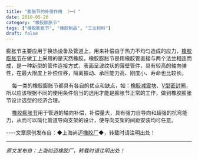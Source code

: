 ```yaml
---
title: "膨胀节的补偿作用 （一）"
date: 2010-05-26
category: "橡胶膨胀节"
tags: ["橡胶膨胀节", "橡胶制品", "工业材料"]
draft: false
---
```


膨胀节主要应用于换热设备及管道上，用来补偿由于热力不均匀造成的应力，[橡胶膨胀节](http://www.smpolymer.com/xiangjiaopengzhangjie/ )在做工上采用的是天然橡胶，橡胶膨胀节是用橡胶管直接与两个法兰相连而成，是一种新型的管件连接方式，表面呈波纹状的薄壁管件，具有较高的轴向弹性，在最大限度上补偿位移，隔离振动、承压能力高、刚度小、寿命也比较长。

    每一类的橡胶膨胀节都具有各自的优点和缺点，如：[橡胶减震块](http://www.smpolymer.com/)、[V型密封圈](http://www.smpolymer.com/)，所以应该根据不同的使用条件恰当的选用才能是膨胀节正常的工作，做到橡胶膨胀节设计选型的经济合理。

    [橡胶膨胀节](http://www.smpolymer.com/xiangjiaopengzhangjie/ )用于管道的轴向补偿，补偿量大，具有强力自导向和超强的抗弯能力，从而可以简化管道导向支架的设计，使导向支架的间距安装均可任意。  

----文章原创发布自：◆上海尚迈[橡胶厂](http://www.smpolymer.com/)◆，转载时请注明出处！

---

*原文发布自：上海尚迈橡胶厂，转载时请注明出处！*
